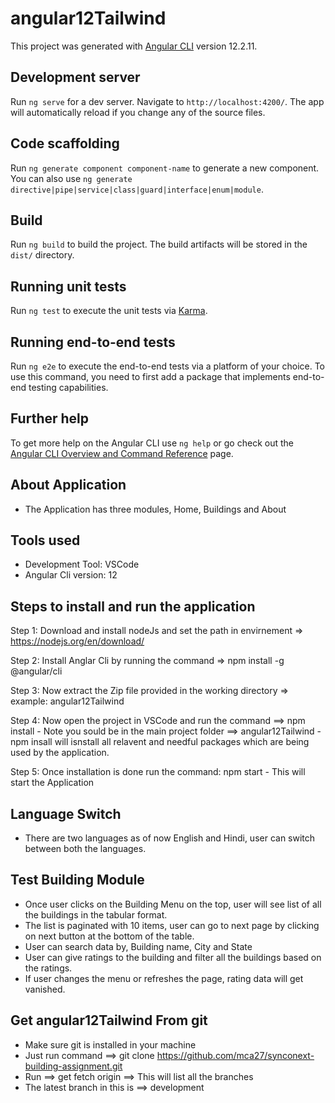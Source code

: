 # angular12Tailwind

This project was generated with [Angular CLI](https://github.com/angular/angular-cli) version 12.2.11.

## Development server

Run `ng serve` for a dev server. Navigate to `http://localhost:4200/`. The app will automatically reload if you change any of the source files.

## Code scaffolding

Run `ng generate component component-name` to generate a new component. You can also use `ng generate directive|pipe|service|class|guard|interface|enum|module`.

## Build

Run `ng build` to build the project. The build artifacts will be stored in the `dist/` directory.

## Running unit tests

Run `ng test` to execute the unit tests via [Karma](https://karma-runner.github.io).

## Running end-to-end tests

Run `ng e2e` to execute the end-to-end tests via a platform of your choice. To use this command, you need to first add a package that implements end-to-end testing capabilities.

## Further help

To get more help on the Angular CLI use `ng help` or go check out the [Angular CLI Overview and Command Reference](https://angular.io/cli) page.



## About Application
- The Application has three modules, Home, Buildings and About

## Tools used
- Development Tool: VSCode
- Angular Cli version: 12


## Steps to install and run the application
Step 1: Download and install nodeJs and set the path in envirnement => https://nodejs.org/en/download/

Step 2: Install Anglar Cli by running the command => npm install -g @angular/cli 

Step 3: Now extract the Zip file provided in the working directory => example: angular12Tailwind

Step 4: Now open the project in VSCode and run the command ==> npm install
    - Note you sould be in the main project folder ==> angular12Tailwind
    - npm insall will isnstall all relavent and needful packages which are being used by the application.

Step 5: Once installation is done run the command: npm start
    - This will start the Application

## Language Switch
- There are two languages as of now English and Hindi, user can switch between both the languages.

## Test Building Module
- Once user clicks on the Building Menu on the top, user will see list of all the buildings in the tabular format.
- The list is paginated with 10 items, user can go to next page by clicking on next button at the bottom of the table.
- User can search data by, Building name, City and State 
- User can give ratings to the building and filter all the buildings based on the ratings.
- If user changes the menu or refreshes the page, rating data will get vanished.

## Get angular12Tailwind From git
- Make sure git is installed in your machine
- Just run command ==> git clone https://github.com/mca27/synconext-building-assignment.git  
- Run ==> get fetch origin ==> This will list all the branches  
- The latest branch in this is ==> development
